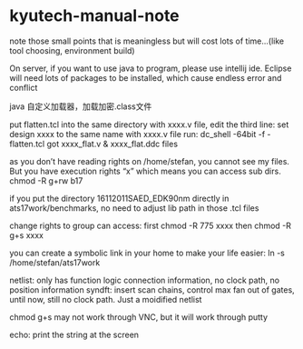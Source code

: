 # kyutech-manual-note
note those small points that is meaningless but will cost lots of time...(like tool choosing, environment build)

On server, if you want to use java to program, please use intellij ide. Eclipse will need lots of packages to be installed, 
which cause endless error and conflict

java 自定义加载器，加载加密.class文件

put flatten.tcl into the same directory with xxxx.v file,
edit the third line: set design xxxx to the same name with xxxx.v file
run: dc_shell -64bit -f -flatten.tcl
got xxxx_flat.v & xxxx_flat.ddc files

as you don’t have reading rights on /home/stefan, you cannot see my files. But you have execution rights “x” which means you can access sub dirs.
chmod -R g+rw b17

 if you put the directory 16112011SAED_EDK90nm directly in ats17work/benchmarks, no need to adjust lib path in those .tcl files

 change rights to group can access:
 first
 chmod -R 775 xxxx
 then
 chmod -R g+s xxxx

 you can create a symbolic link in your home to make your life easier: ln -s /home/stefan/ats17work

 netlist: only has function logic connection information, no clock path, no position information
 syndft: insert scan chains, control max fan out of gates, until now, still no clock path. Just a moidified netlist

 chmod g+s may not work through VNC, but it will work through putty

echo: print the string at the screen